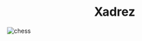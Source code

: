 <h1 align="center"> Xadrez </h1>

![chess](https://user-images.githubusercontent.com/97629782/178929068-8d70a6c1-56d2-472a-88fd-142c1e9bbb30.JPG)
